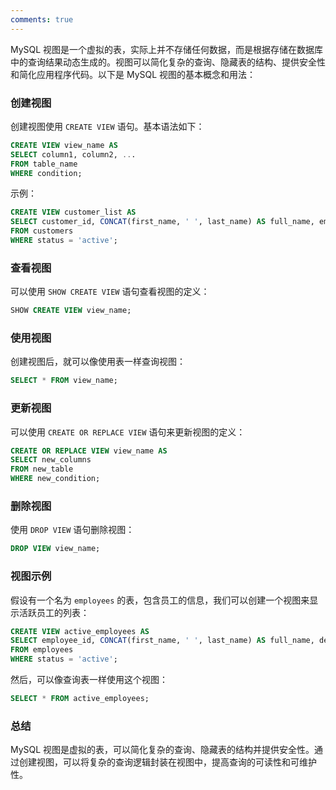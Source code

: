 ```yaml
---
comments: true
---
```


MySQL 视图是一个虚拟的表，实际上并不存储任何数据，而是根据存储在数据库中的查询结果动态生成的。视图可以简化复杂的查询、隐藏表的结构、提供安全性和简化应用程序代码。以下是 MySQL 视图的基本概念和用法：

### 创建视图

创建视图使用 `CREATE VIEW` 语句。基本语法如下：

```sql
CREATE VIEW view_name AS
SELECT column1, column2, ...
FROM table_name
WHERE condition;

```

示例：

```sql
CREATE VIEW customer_list AS
SELECT customer_id, CONCAT(first_name, ' ', last_name) AS full_name, email
FROM customers
WHERE status = 'active';

```

### 查看视图

可以使用 `SHOW CREATE VIEW` 语句查看视图的定义：

```sql
SHOW CREATE VIEW view_name;

```

### 使用视图

创建视图后，就可以像使用表一样查询视图：

```sql
SELECT * FROM view_name;

```

### 更新视图

可以使用 `CREATE OR REPLACE VIEW` 语句来更新视图的定义：

```sql
CREATE OR REPLACE VIEW view_name AS
SELECT new_columns
FROM new_table
WHERE new_condition;

```

### 删除视图

使用 `DROP VIEW` 语句删除视图：

```sql
DROP VIEW view_name;

```

### 视图示例

假设有一个名为 `employees` 的表，包含员工的信息，我们可以创建一个视图来显示活跃员工的列表：

```sql
CREATE VIEW active_employees AS
SELECT employee_id, CONCAT(first_name, ' ', last_name) AS full_name, department
FROM employees
WHERE status = 'active';

```

然后，可以像查询表一样使用这个视图：

```sql
SELECT * FROM active_employees;

```

### 总结

MySQL 视图是虚拟的表，可以简化复杂的查询、隐藏表的结构并提供安全性。通过创建视图，可以将复杂的查询逻辑封装在视图中，提高查询的可读性和可维护性。